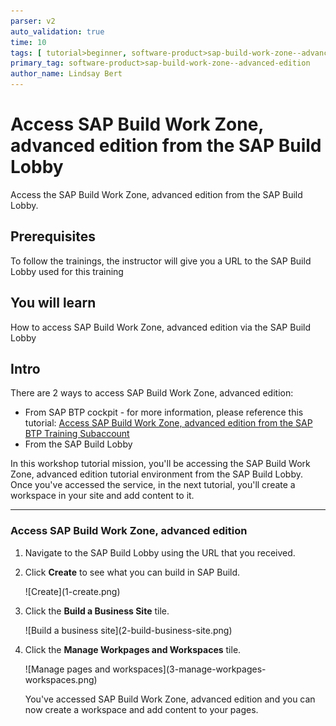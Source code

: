 ```yaml
---
parser: v2
auto_validation: true
time: 10
tags: [ tutorial>beginner, software-product>sap-build-work-zone--advanced-edition]
primary_tag: software-product>sap-build-work-zone--advanced-edition
author_name: Lindsay Bert
---
```


# Access SAP Build Work Zone, advanced edition from the SAP Build Lobby
<!-- description --> Access the SAP Build Work Zone, advanced edition from the SAP Build Lobby.

## Prerequisites
To follow the trainings, the instructor will give you a URL to the SAP Build Lobby used for this training
 


## You will learn
  How to access SAP Build Work Zone, advanced edition via the SAP Build Lobby


## Intro
There are 2 ways to access SAP Build Work Zone, advanced edition:

 - From SAP BTP cockpit - for more information, please reference this tutorial: [Access SAP Build Work Zone, advanced edition from the SAP BTP Training Subaccount](https://developers.sap.com/tutorials/workzone-workshop1-access.html)
 - From the SAP Build Lobby
  
  In this workshop tutorial mission, you'll be accessing the SAP Build Work Zone, advanced edition tutorial environment from the SAP Build Lobby. Once you've accessed the service, in the next tutorial, you'll create a workspace in your site and add content to it.

---

### Access SAP Build Work Zone, advanced edition

1. Navigate to the SAP Build Lobby using the URL that you received.

2. Click **Create** to see what you can build in SAP Build.

    <!-- border -->![Create](1-create.png)

3. Click the **Build a Business Site** tile.

    <!-- border -->![Build a business site](2-build-business-site.png)

4. Click the **Manage Workpages and Workspaces** tile.

    <!-- border -->![Manage pages and workspaces](3-manage-workpages-workspaces.png)

    You've accessed SAP Build Work Zone, advanced edition and you can now create a workspace and add content to your pages.






















































    